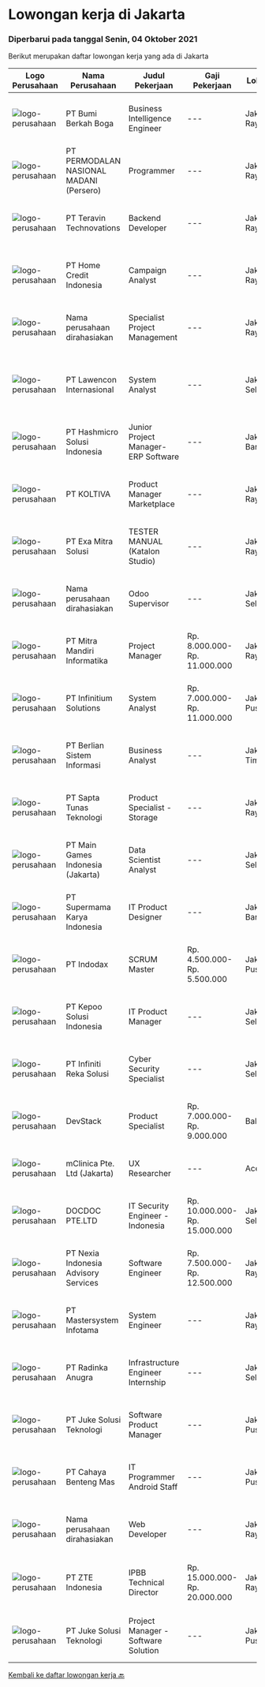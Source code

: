 
  # Lowongan kerja di Jakarta

  ### Diperbarui pada tanggal Senin, 04 Oktober 2021

  Berikut merupakan daftar lowongan kerja yang ada di Jakarta

  |Logo Perusahaan | Nama Perusahaan | Judul Pekerjaan | Gaji Pekerjaan | Lokasi | Deskripsi | Tanggal diunggah | Pranala |
  | -------------- | --------------- | --------------- | --------- | --------- | -------------- | ------- | ----------- |
  |![logo-perusahaan](https://image-service-cdn.seek.com.au/df064a236872e22d6763ee74a02c1cf367e319b5/ee4dce1061f3f616224767ad58cb2fc751b8d2dc)|PT Bumi Berkah Boga|Business Intelligence Engineer|---|Jakarta Raya|Are you someone with a passion for data, analytics, insights and technology? Do you want to be part of a team lighting up actionable insights to help...|Minggu, 03 Oktober 2021|https://www.jobstreet.co.id/id/job/business-intelligence-engineer-3646242?token=0~8bda06f4-d6b0-4f83-a68d-6281cdb8b222&sectionRank=1&jobId=jobstreet-id-job-3646242|
|![logo-perusahaan](https://image-service-cdn.seek.com.au/5fd3417af2f9488964ef8f92c36fc78d54dd3999/ee4dce1061f3f616224767ad58cb2fc751b8d2dc)|PT PERMODALAN NASIONAL MADANI (Persero)|Programmer|---|Jakarta Raya|Requirements : Candidate must possess at least Bachelor's Degree, Master's Degree/Post Graduate Degree in Computer Science, Engineering or related...|Senin, 04 Oktober 2021|https://www.jobstreet.co.id/id/job/programmer-3646343?token=0~8bda06f4-d6b0-4f83-a68d-6281cdb8b222&sectionRank=2&jobId=jobstreet-id-job-3646343|
|![logo-perusahaan](https://image-service-cdn.seek.com.au/00c5fccd7e7da99c6c551506f244b709f37b24cb/ee4dce1061f3f616224767ad58cb2fc751b8d2dc)|PT Teravin Technovations|Backend Developer|---|Jakarta Raya|We are looking for a Java Developer with experience in building high-performing, scalable, enterprise-grade applications. You will be part of a...|Minggu, 03 Oktober 2021|https://www.jobstreet.co.id/id/job/backend-developer-3637822?token=0~8bda06f4-d6b0-4f83-a68d-6281cdb8b222&sectionRank=3&jobId=jobstreet-id-job-3637822|
|![logo-perusahaan](https://image-service-cdn.seek.com.au/957d234914b6d9fd23688df6d688b8d84632cf65/ee4dce1061f3f616224767ad58cb2fc751b8d2dc)|PT Home Credit Indonesia|Campaign Analyst|---|Jakarta Raya|Manage campaign execution, as well as provide reporting to measure successful of the campaign performance Work with product owner apps to implement...|Minggu, 03 Oktober 2021|https://www.jobstreet.co.id/id/job/campaign-analyst-3638711?token=0~8bda06f4-d6b0-4f83-a68d-6281cdb8b222&sectionRank=4&jobId=jobstreet-id-job-3638711|
|![logo-perusahaan](https://us.123rf.com/450wm/pavelstasevich/pavelstasevich1811/pavelstasevich181101027/112815900-stock-vector-no-image-available-icon-flat-vector.jpg?ver=6)|Nama perusahaan dirahasiakan|Specialist Project Management|---|Jakarta Raya|Responsibilities: JOB REQUIREMENTS : • Bachelor Degree or Master Degree from  Engineering (Industrial), Business Studies/Administration/Management,...|Minggu, 03 Oktober 2021|https://www.jobstreet.co.id/id/job/specialist-project-management-3632257?token=0~8bda06f4-d6b0-4f83-a68d-6281cdb8b222&sectionRank=5&jobId=jobstreet-id-job-3632257|
|![logo-perusahaan](https://image-service-cdn.seek.com.au/6345608208a6e15cd259d7a6842a54639a259e9a/ee4dce1061f3f616224767ad58cb2fc751b8d2dc)|PT Lawencon Internasional|System Analyst|---|Jakarta Selatan|Tanggung jawab: Mengumpulkan, menganalisa kebutuhan dan mengkonfirmasi persyaratan fungsional dari system yang akan dikembangkan. Menyusun dokumentasi...|Minggu, 03 Oktober 2021|https://www.jobstreet.co.id/id/job/system-analyst-3638182?token=0~8bda06f4-d6b0-4f83-a68d-6281cdb8b222&sectionRank=6&jobId=jobstreet-id-job-3638182|
|![logo-perusahaan](https://image-service-cdn.seek.com.au/f6d60ad46f70dbd67cd5ea70ad66341689963cbd/ee4dce1061f3f616224767ad58cb2fc751b8d2dc)|PT Hashmicro Solusi Indonesia|Junior Project Manager-ERP Software|---|Jakarta Barat|Responsibilities: Manage and ensure ERP projects are done on time, on budget and on scope with high customer satisfaction Developing project plans,...|Minggu, 03 Oktober 2021|https://www.jobstreet.co.id/id/job/junior-project-manager-erp-software-3638627?token=0~8bda06f4-d6b0-4f83-a68d-6281cdb8b222&sectionRank=7&jobId=jobstreet-id-job-3638627|
|![logo-perusahaan](https://image-service-cdn.seek.com.au/c722a803b1d921d6d97b57b4df8a14b7a3bb09c5/ee4dce1061f3f616224767ad58cb2fc751b8d2dc)|PT KOLTIVA|Product Manager Marketplace|---|Jakarta Raya|Responsibilities and Duties The Product Manager Marketplace is responsible for all aspects of the product lines including the coordination of...|Senin, 04 Oktober 2021|https://www.jobstreet.co.id/id/job/product-manager-marketplace-3646452?token=0~8bda06f4-d6b0-4f83-a68d-6281cdb8b222&sectionRank=8&jobId=jobstreet-id-job-3646452|
|![logo-perusahaan](https://image-service-cdn.seek.com.au/502eabb803386a99bc5382fc27f38caa519828e5/ee4dce1061f3f616224767ad58cb2fc751b8d2dc)|PT Exa Mitra Solusi|TESTER MANUAL (Katalon Studio)|---|Jakarta Raya|TESTER MANUALPenempatan: Jakarta SelatanSubject: TEM_NAMA Kualifikasi: Pendidikan minimal S1 Teknik Informasi / Sistem Informasi Memiliki pengalaman...|Senin, 04 Oktober 2021|https://www.jobstreet.co.id/id/job/tester-manual-katalon-studio-3646415?token=0~8bda06f4-d6b0-4f83-a68d-6281cdb8b222&sectionRank=9&jobId=jobstreet-id-job-3646415|
|![logo-perusahaan](https://us.123rf.com/450wm/pavelstasevich/pavelstasevich1811/pavelstasevich181101027/112815900-stock-vector-no-image-available-icon-flat-vector.jpg?ver=6)|Nama perusahaan dirahasiakan|Odoo Supervisor|---|Jakarta Selatan|Job Description: Become an expert on all of the features and functions within Odoo's software applications Create solutions and effectively...|Senin, 04 Oktober 2021|https://www.jobstreet.co.id/id/job/odoo-supervisor-3646435?token=0~8bda06f4-d6b0-4f83-a68d-6281cdb8b222&sectionRank=10&jobId=jobstreet-id-job-3646435|
|![logo-perusahaan](https://image-service-cdn.seek.com.au/a96b277f3c491cfac9cdd5e54c6c2f27fb992da4/ee4dce1061f3f616224767ad58cb2fc751b8d2dc)|PT Mitra Mandiri Informatika|Project Manager|Rp. 8.000.000-Rp. 11.000.000|Jakarta Raya|Job Specification: Candidate must possess at least a Diploma, Bachelor's Degree, Master's Degree / Post Graduate Degree, Computer Science/Information...|Jumat, 01 Oktober 2021|https://www.jobstreet.co.id/id/job/project-manager-3635727?token=0~8bda06f4-d6b0-4f83-a68d-6281cdb8b222&sectionRank=11&jobId=jobstreet-id-job-3635727|
|![logo-perusahaan](https://image-service-cdn.seek.com.au/dd6a1a21625383b88066f2c83cf1b9d47996878f/ee4dce1061f3f616224767ad58cb2fc751b8d2dc)|PT Infinitium Solutions|System Analyst|Rp. 7.000.000-Rp. 11.000.000|Jakarta Pusat|WHY WE NEED YOU Define application problem by evaluating procedures and processes to produce specifications for new or modified system. Analyse how...|Minggu, 03 Oktober 2021|https://www.jobstreet.co.id/id/job/system-analyst-3646000?token=0~8bda06f4-d6b0-4f83-a68d-6281cdb8b222&sectionRank=12&jobId=jobstreet-id-job-3646000|
|![logo-perusahaan](https://image-service-cdn.seek.com.au/ccc0df9110fd5f01c647c290b339361a3aae7efb/ee4dce1061f3f616224767ad58cb2fc751b8d2dc)|PT Berlian Sistem Informasi|Business Analyst|---|Jakarta Timur|Project Tasks Conduct Project Management process according to applied BSI Project Methodology based on the determined role. Proactively learn new...|Minggu, 03 Oktober 2021|https://www.jobstreet.co.id/id/job/business-analyst-3638611?token=0~8bda06f4-d6b0-4f83-a68d-6281cdb8b222&sectionRank=13&jobId=jobstreet-id-job-3638611|
|![logo-perusahaan](https://image-service-cdn.seek.com.au/86dcc13af31022a9b1472eaafe913561a9bef6f2/ee4dce1061f3f616224767ad58cb2fc751b8d2dc)|PT Sapta Tunas Teknologi|Product Specialist - Storage|---|Jakarta Raya|Responsibility: Employ a consultative selling approach to ensure success in achieving the Sales Quota Responsible for sales of storage products and...|Minggu, 03 Oktober 2021|https://www.jobstreet.co.id/id/job/product-specialist-storage-3638384?token=0~8bda06f4-d6b0-4f83-a68d-6281cdb8b222&sectionRank=14&jobId=jobstreet-id-job-3638384|
|![logo-perusahaan](https://image-service-cdn.seek.com.au/2224af0eb28c28ed2207dbac5f192ee139da8a49/ee4dce1061f3f616224767ad58cb2fc751b8d2dc)|PT Main Games Indonesia (Jakarta)|Data Scientist Analyst|---|Jakarta Selatan|Responsibilities: Mine and analyze data from company databases to drive optimization and improvement of product development, marketing techniques and...|Minggu, 03 Oktober 2021|https://www.jobstreet.co.id/id/job/data-scientist-analyst-3638050?token=0~8bda06f4-d6b0-4f83-a68d-6281cdb8b222&sectionRank=15&jobId=jobstreet-id-job-3638050|
|![logo-perusahaan](https://image-service-cdn.seek.com.au/124c506100bb1609f371df68e56ad59ecc88d222/ee4dce1061f3f616224767ad58cb2fc751b8d2dc)|PT Supermama Karya Indonesia|IT Product Designer|---|Jakarta Barat|Job RoleProduct Designer job roles include defining product specifications, creating digital or print drawings and designing fully-functional...|Minggu, 03 Oktober 2021|https://www.jobstreet.co.id/id/job/it-product-designer-3638757?token=0~8bda06f4-d6b0-4f83-a68d-6281cdb8b222&sectionRank=16&jobId=jobstreet-id-job-3638757|
|![logo-perusahaan](https://image-service-cdn.seek.com.au/042bfc3ed0d4611874358f30d3dbe5d18ad8290e/ee4dce1061f3f616224767ad58cb2fc751b8d2dc)|PT Indodax|SCRUM Master|Rp. 4.500.000-Rp. 5.500.000|Jakarta Pusat|Qualifications: Bachelor’s degree in Computer Engineering/Computer Science or related field. Has a natural talent to listen and understand people....|Minggu, 03 Oktober 2021|https://www.jobstreet.co.id/id/job/scrum-master-3637945?token=0~8bda06f4-d6b0-4f83-a68d-6281cdb8b222&sectionRank=17&jobId=jobstreet-id-job-3637945|
|![logo-perusahaan](https://siva.jsstatic.com/id/69514/images/logo/69514_logo_0_350383.jpg)|PT Kepoo Solusi Indonesia|IT Product Manager|---|Jakarta Selatan|Requirement :  Graduated from Information Technology major Experience as Product Manager / Business Analyst at least 3 years Responsibilities: Define...|Senin, 04 Oktober 2021|https://www.jobstreet.co.id/id/job/it-product-manager-3646475?token=0~8bda06f4-d6b0-4f83-a68d-6281cdb8b222&sectionRank=18&jobId=jobstreet-id-job-3646475|
|![logo-perusahaan](https://image-service-cdn.seek.com.au/0abb5781b454d4726c24cebcf20fe2940f34a7c4/ee4dce1061f3f616224767ad58cb2fc751b8d2dc)|PT Infiniti Reka Solusi|Cyber Security Specialist|---|Jakarta Selatan|Requirement- Usia max 32 tahun, min S1 atau setara, atau Min D3 dengan sertifikasi bidang yang relevan.- Memiliki pengetahuan yang baik dan pengalaman...|Minggu, 03 Oktober 2021|https://www.jobstreet.co.id/id/job/cyber-security-specialist-3638132?token=0~8bda06f4-d6b0-4f83-a68d-6281cdb8b222&sectionRank=19&jobId=jobstreet-id-job-3638132|
|![logo-perusahaan](https://image-service-cdn.seek.com.au/074f2081cc42a722643e36313941760f758e7c3b/ee4dce1061f3f616224767ad58cb2fc751b8d2dc)|DevStack|Product Specialist|Rp. 7.000.000-Rp. 9.000.000|Bali|We are looking for exceptional Product Specialist for placement to our development office in BANDUNG. The position requires at least: 3+ years of...|Minggu, 03 Oktober 2021|https://www.jobstreet.co.id/id/job/product-specialist-3637747?token=0~8bda06f4-d6b0-4f83-a68d-6281cdb8b222&sectionRank=20&jobId=jobstreet-id-job-3637747|
|![logo-perusahaan](https://image-service-cdn.seek.com.au/7665bb5bd589f085f653b36d2f3cbccaf93e5953/ee4dce1061f3f616224767ad58cb2fc751b8d2dc)|mClinica Pte. Ltd (Jakarta)|UX Researcher|---|Aceh|mClinica is hiring for a UX Researcher to serve our clients in Southeast Asia and support our growth regionally and globally. We are looking for a...|Minggu, 03 Oktober 2021|https://www.jobstreet.co.id/id/job/ux-researcher-3638463?token=0~8bda06f4-d6b0-4f83-a68d-6281cdb8b222&sectionRank=21&jobId=jobstreet-id-job-3638463|
|![logo-perusahaan](https://image-service-cdn.seek.com.au/9fc8fd71eaf364f1504c6e6794c03c3b7d2c6da9/ee4dce1061f3f616224767ad58cb2fc751b8d2dc)|DOCDOC PTE.LTD|IT Security Engineer - Indonesia|Rp. 10.000.000-Rp. 15.000.000|Jakarta Selatan|This position will play a key role in managing internal IT systems and assist in corporate network security. You'll be providing system...|Minggu, 03 Oktober 2021|https://www.jobstreet.co.id/id/job/it-security-engineer-indonesia-3638172?token=0~8bda06f4-d6b0-4f83-a68d-6281cdb8b222&sectionRank=22&jobId=jobstreet-id-job-3638172|
|![logo-perusahaan](https://image-service-cdn.seek.com.au/2e019c08d41f31394353ff4b871724e652965ec2/ee4dce1061f3f616224767ad58cb2fc751b8d2dc)|PT Nexia Indonesia Advisory Services|Software Engineer|Rp. 7.500.000-Rp. 12.500.000|Jakarta Raya|Deskripsi Pekerjaan – Software EngineerNexia Indonesia adalah perusahaan konsultan analitik, layanan teknologi, dan outsourcing, yang didirikan oleh...|Minggu, 03 Oktober 2021|https://www.jobstreet.co.id/id/job/software-engineer-3638069?token=0~8bda06f4-d6b0-4f83-a68d-6281cdb8b222&sectionRank=23&jobId=jobstreet-id-job-3638069|
|![logo-perusahaan](https://image-service-cdn.seek.com.au/673877e6300ddd4e3d9e23f3555b5e1a1d46ba11/ee4dce1061f3f616224767ad58cb2fc751b8d2dc)|PT Mastersystem Infotama|System Engineer|---|Jakarta Raya|Persyaratan: S1 Jurusan Teknik Informatika/Teknik Komputer/Sistem Informasi Fresh graduate ataua minimal 1 tahun pengalaman sebagai system engineer...|Senin, 04 Oktober 2021|https://www.jobstreet.co.id/id/job/system-engineer-3646447?token=0~8bda06f4-d6b0-4f83-a68d-6281cdb8b222&sectionRank=24&jobId=jobstreet-id-job-3646447|
|![logo-perusahaan](https://image-service-cdn.seek.com.au/2ecfc69cf361a84d0fdf8825e2fcbd49f63236b9/ee4dce1061f3f616224767ad58cb2fc751b8d2dc)|PT Radinka Anugra|Infrastructure Engineer Internship|---|Jakarta Selatan|Responsibilities :IT Asset ManagementIT Helpdesk Graha Mampang (Internal Radinka)Project &amp; Manage service Technical Support (ManageEngine...|Minggu, 03 Oktober 2021|https://www.jobstreet.co.id/id/job/infrastructure-engineer-internship-3646239?token=0~8bda06f4-d6b0-4f83-a68d-6281cdb8b222&sectionRank=25&jobId=jobstreet-id-job-3646239|
|![logo-perusahaan](https://image-service-cdn.seek.com.au/d35ac5ea00c4425d578be3d79ae0a51787864fee/ee4dce1061f3f616224767ad58cb2fc751b8d2dc)|PT Juke Solusi Teknologi|Software Product Manager|---|Jakarta Pusat|Job Description :We are looking for a Product Manager who is passionate about building software based products that customers interests.As a Product...|Sabtu, 02 Oktober 2021|https://www.jobstreet.co.id/id/job/software-product-manager-3646183?token=0~8bda06f4-d6b0-4f83-a68d-6281cdb8b222&sectionRank=26&jobId=jobstreet-id-job-3646183|
|![logo-perusahaan](https://image-service-cdn.seek.com.au/c8ba495425bad71d375cfe69a17369d74c6f2141/ee4dce1061f3f616224767ad58cb2fc751b8d2dc)|PT Cahaya Benteng Mas|IT Programmer Android Staff|---|Jakarta Pusat|Usia maksimal 35 tahun Kandidat harus memiliki setidaknya Gelar Sarjana dengan minimal GPA 3,00 Pengalaman minimal 1 tahun Kemampuan yang harus...|Minggu, 03 Oktober 2021|https://www.jobstreet.co.id/id/job/it-programmer-android-staff-3637990?token=0~8bda06f4-d6b0-4f83-a68d-6281cdb8b222&sectionRank=27&jobId=jobstreet-id-job-3637990|
|![logo-perusahaan](https://us.123rf.com/450wm/pavelstasevich/pavelstasevich1811/pavelstasevich181101027/112815900-stock-vector-no-image-available-icon-flat-vector.jpg?ver=6)|Nama perusahaan dirahasiakan|Web Developer|---|Jakarta Raya|Bisa bekerja didalam tim Berpengalaman bersama dalam team untuk menyelesaikan keseluruhan proses pengembangan sistem aplikasi dari awal perencanaan...|Minggu, 03 Oktober 2021|https://www.jobstreet.co.id/id/job/web-developer-3638532?token=0~8bda06f4-d6b0-4f83-a68d-6281cdb8b222&sectionRank=28&jobId=jobstreet-id-job-3638532|
|![logo-perusahaan](https://image-service-cdn.seek.com.au/f5189c66fef17a930fd7753710de6fb7dee8a95c/ee4dce1061f3f616224767ad58cb2fc751b8d2dc)|PT ZTE Indonesia|IPBB Technical Director|Rp. 15.000.000-Rp. 20.000.000|Jakarta Raya|Job description： Maintain the IPBB MPLS/VPN network, including software upgrade, troubleshooting, network inspection, and communication with the...|Sabtu, 02 Oktober 2021|https://www.jobstreet.co.id/id/job/ipbb-technical-director-3631195?token=0~8bda06f4-d6b0-4f83-a68d-6281cdb8b222&sectionRank=29&jobId=jobstreet-id-job-3631195|
|![logo-perusahaan](https://image-service-cdn.seek.com.au/d35ac5ea00c4425d578be3d79ae0a51787864fee/ee4dce1061f3f616224767ad58cb2fc751b8d2dc)|PT Juke Solusi Teknologi|Project Manager - Software Solution|---|Jakarta Pusat|Job Overview:Manage projects; coordinate, organize, communicate within projects; as a partner with managers &amp; engineers in a projects; risk...|Sabtu, 02 Oktober 2021|https://www.jobstreet.co.id/id/job/project-manager-software-solution-3646181?token=0~8bda06f4-d6b0-4f83-a68d-6281cdb8b222&sectionRank=30&jobId=jobstreet-id-job-3646181|


  [Kembali ke daftar lowongan kerja 🔙](../README.md#daftar-lowongan-kerja)
  